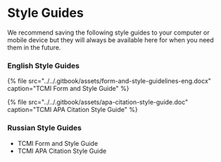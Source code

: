 # Style Guides

We recommend saving the following style guides to your computer or mobile device but they will always be available here for when you need them in the future.

### English Style Guides

{% file src="../../.gitbook/assets/form-and-style-guidelines-eng.docx" caption="TCMI Form and Style Guide" %}

{% file src="../../.gitbook/assets/apa-citation-style-guide.doc" caption="TCMI APA Citation Style Guide" %}

### Russian Style Guides

* TCMI Form and Style Guide
* TCMI APA Citation Style Guide

